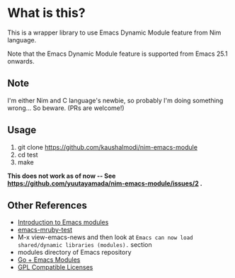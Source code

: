 # What is this?
This is a wrapper library to use Emacs Dynamic Module feature from
Nim language.

Note that the Emacs Dynamic Module feature is supported from Emacs
25.1 onwards.

## Note
I'm either Nim and C language's newbie, so probably I'm doing
something wrong... So beware. (PRs are welcome!)

## Usage

1. git clone https://github.com/kaushalmodi/nim-emacs-module
2. cd test
3. make

**This does not work as of now -- See https://github.com/yuutayamada/nim-emacs-module/issues/2 .**

## Other References
- [Introduction to Emacs modules](http://diobla.info/blog-archive/modules-tut.html)
- [emacs-mruby-test](https://github.com/syohex/emacs-mruby-test)
- M-x view-emacs-news and then look at `Emacs can now load shared/dynamic libraries (modules).` section
- modules directory of Emacs repository
- [Go + Emacs Modules](https://mrosset.github.io/emacs-module/)
- [GPL Compatible Licenses](https://www.gnu.org/licenses/license-list.html#GPLCompatibleLicenses)
